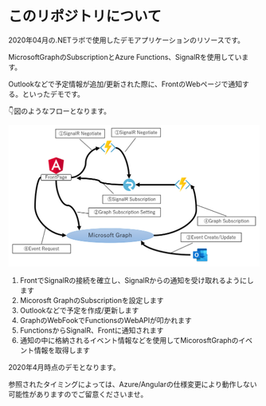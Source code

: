 # このリポジトリについて

2020年04月の.NETラボで使用したデモアプリケーションのリソースです。

MicrosoftGraphのSubscriptionとAzure Functions、SignalRを使用しています。

Outlookなどで予定情報が追加/更新された際に、FrontのWebページで通知する。といったデモです。

👇図のようなフローとなります。

![](docimage/2020-04-11-14-11-21.png)

1. FrontでSignalRの接続を確立し、SignalRからの通知を受け取れるようにします
2. Micorosft GraphのSubscriptionを設定します
3. Outlookなどで予定を作成/更新します
4. GraphのWebFookでFunctionsのWebAPIが叩かれます
5. FunctionsからSignalR、Frontに通知されます
6. 通知の中に格納されるイベント情報などを使用してMicorosftGraphのイベント情報を取得します

2020年4月時点のデモとなります。

参照されたタイミングによっては、Azure/Angularの仕様変更により動作しない可能性がありますのでご留意くださいませ。